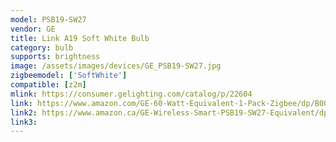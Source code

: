 ```yaml
---
model: PSB19-SW27
vendor: GE
title: Link A19 Soft White Bulb
category: bulb
supports: brightness
image: /assets/images/devices/GE_PSB19-SW27.jpg
zigbeemodel: ['SoftWhite']
compatible: [z2m]
mlink: https://consumer.gelighting.com/catalog/p/22604
link: https://www.amazon.com/GE-60-Watt-Equivalent-1-Pack-Zigbee/dp/B00NOL16K0
link2: https://www.amazon.ca/GE-Wireless-Smart-PSB19-SW27-Equivalent/dp/B00NOL16K0
link3: 
---
```

